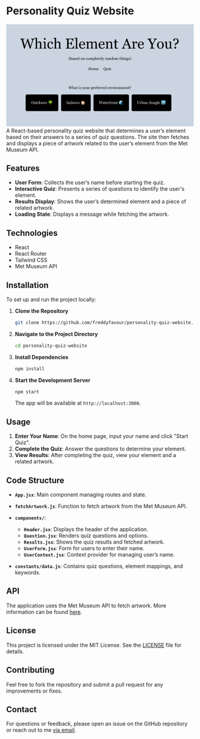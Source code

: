 # Personality Quiz Website

![preview image of website](./src/assets/preview.png)
A React-based personality quiz website that determines a user’s element based on their answers to a series of quiz questions. The site then fetches and displays a piece of artwork related to the user’s element from the Met Museum API.

## Features

- **User Form**: Collects the user’s name before starting the quiz.
- **Interactive Quiz**: Presents a series of questions to identify the user's element.
- **Results Display**: Shows the user’s determined element and a piece of related artwork.
- **Loading State**: Displays a message while fetching the artwork.

## Technologies

- React
- React Router
- Tailwind CSS
- Met Museum API

## Installation

To set up and run the project locally:

1. **Clone the Repository**
   ```bash
   git clone https://github.com/freddyfavour/personality-quiz-website.git
   ```
2. **Navigate to the Project Directory**
   ```bash
   cd personality-quiz-website
   ```
3. **Install Dependencies**
   ```bash
   npm install
   ```
4. **Start the Development Server**
   ```bash
   npm start
   ```
   The app will be available at `http://localhost:3000`.

## Usage

1. **Enter Your Name**: On the home page, input your name and click "Start Quiz".
2. **Complete the Quiz**: Answer the questions to determine your element.
3. **View Results**: After completing the quiz, view your element and a related artwork.

## Code Structure

- **`App.jsx`**: Main component managing routes and state.
- **`fetchArtwork.js`**: Function to fetch artwork from the Met Museum API.
- **`components/`**:

  - **`Header.jsx`**: Displays the header of the application.
  - **`Question.jsx`**: Renders quiz questions and options.
  - **`Results.jsx`**: Shows the quiz results and fetched artwork.
  - **`UserForm.jsx`**: Form for users to enter their name.
  - **`UserContext.jsx`**: Context provider for managing user’s name.

- **`constants/data.js`**: Contains quiz questions, element mappings, and keywords.

## API

The application uses the Met Museum API to fetch artwork. More information can be found [here](https://metmuseum.github.io/).

## License

This project is licensed under the MIT License. See the [LICENSE](LICENSE) file for details.

## Contributing

Feel free to fork the repository and submit a pull request for any improvements or fixes.

## Contact

For questions or feedback, please open an issue on the GitHub repository or reach out to me [via email](mailto:alfredfavour76@gmail.com).

